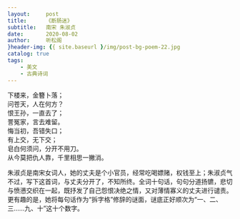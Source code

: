 ```yaml
---
layout:     post
title:      《断肠迷》
subtitle:   南宋 朱淑贞
date:       2020-08-02
author:     听松阁
}header-img: {{ site.baseurl }/img/post-bg-poem-22.jpg
catalog: true
tags:
    - 美文
    - 古典诗词
---
```


下楼来，金簪卜落；<br>
问苍天，人在何方？<br>
恨王孙，一直去了；<br>
詈冤家，言去难留。<br>
悔当初，吾错失口；<br>
有上交，无下交；<br>
皂白何须问，分开不用刀。<br>
从今莫把仇人靠，千里相思一撇消。<br>


朱淑贞是南宋女词人，她的丈夫是个小官员，经常吃喝嫖赌，权钱至上；朱淑贞气不过，写下这首词，与丈夫分开了，不知所终。全词十句话，句句分道扬镳，悲切与愤懑交织在一起，既抒发了自己怨恨决绝之情，又对薄情寡义的丈夫进行谴责。更有趣的是，她将每句话作为“拆字格”修辞的谜面，谜底正好顺次为“一、二、三……九、十”这十个数字。
